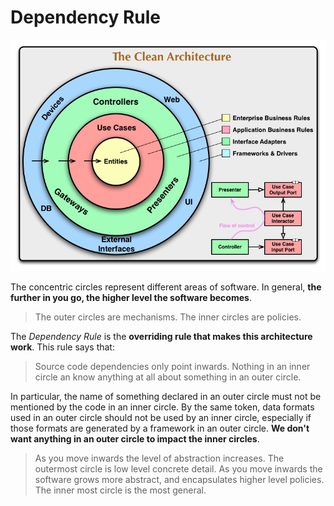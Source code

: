 # Dependency Rule

![](../CleanArchitecture.jpg)

The concentric circles represent different areas of software. In general, __the further in you go, the higher level the software becomes__.

> The outer circles are mechanisms. The inner circles are policies.

The _Dependency Rule_ is the __overriding rule that makes this architecture work__. This rule says that:

> Source code dependencies only point inwards. Nothing in an inner circle an know anything at all about something in an outer circle.

In particular, the name of something declared in an outer circle must not be mentioned by the code in an inner circle. By the same token, data formats used in an outer circle should not be used by an inner circle, especially if those formats are generated by a framework in an outer circle. __We don't want anything in an outer circle to impact the inner circles__.

> As you move inwards the level of abstraction increases. The outermost circle is low level concrete detail. As you move inwards the software grows more abstract, and encapsulates higher level policies. The inner most circle is the most general.
